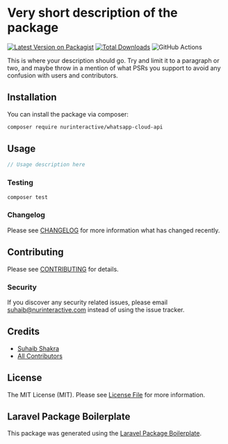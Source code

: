 # Very short description of the package

[![Latest Version on Packagist](https://img.shields.io/packagist/v/nurinteractive/whatsapp-cloud-api.svg?style=flat-square)](https://packagist.org/packages/nurinteractive/whatsapp-cloud-api)
[![Total Downloads](https://img.shields.io/packagist/dt/nurinteractive/whatsapp-cloud-api.svg?style=flat-square)](https://packagist.org/packages/nurinteractive/whatsapp-cloud-api)
![GitHub Actions](https://github.com/nurinteractive/whatsapp-cloud-api/actions/workflows/main.yml/badge.svg)

This is where your description should go. Try and limit it to a paragraph or two, and maybe throw in a mention of what PSRs you support to avoid any confusion with users and contributors.

## Installation

You can install the package via composer:

```bash
composer require nurinteractive/whatsapp-cloud-api
```

## Usage

```php
// Usage description here
```

### Testing

```bash
composer test
```

### Changelog

Please see [CHANGELOG](CHANGELOG.md) for more information what has changed recently.

## Contributing

Please see [CONTRIBUTING](CONTRIBUTING.md) for details.

### Security

If you discover any security related issues, please email suhaib@nurinteractive.com instead of using the issue tracker.

## Credits

-   [Suhaib Shakra](https://github.com/nurinteractive)
-   [All Contributors](../../contributors)

## License

The MIT License (MIT). Please see [License File](LICENSE.md) for more information.

## Laravel Package Boilerplate

This package was generated using the [Laravel Package Boilerplate](https://laravelpackageboilerplate.com).
